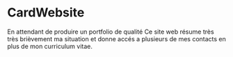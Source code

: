 # CardWebsite
En attendant de produire un portfolio de qualité
Ce site web résume très très brièvement ma situation  et donne accés a plusieurs de mes contacts en plus de mon curriculum vitae.
